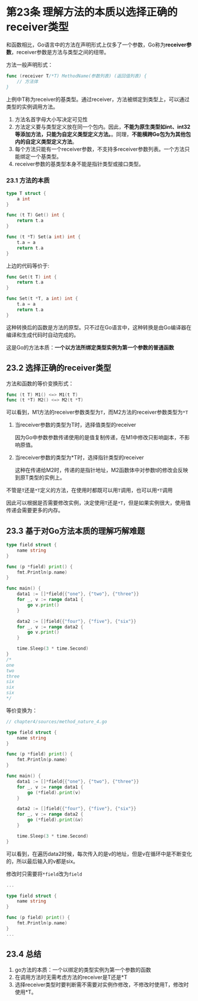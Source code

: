# 第23条 理解方法的本质以选择正确的receiver类型

和函数相比，Go语言中的方法在声明形式上仅多了一个参数，Go称为**receiver参数**，receiver参数是方法与类型之间的纽带。

方法一般声明形式：

```go
func (receiver T/*T) MethodName(参数列表) (返回值列表) {
    // 方法体
}
```

上例中T称为receiver的基类型。通过receiver，方法被绑定到类型上，可以通过类型的实例调用方法。

1. 方法名首字母大小写决定可见性
2. 方法定义要与类型定义放在同一个包内。因此，**不能为原生类型如int、int32等添加方法，只能为自定义类型定义方法。**。同理，**不能横跨Go包为为其他包内的自定义类型定义方法**。
3. 每个方法只能有一个receiver参数，不支持多receiver参数列表。一个方法只能绑定一个基类型。
4. receiver参数的基类型本身不能是指针类型或接口类型。

### 23.1 方法的本质

```go
type T struct {
    a int
}

func (t T) Get() int {
    return t.a
}

func (t *T) Set(a int) int {
    t.a = a
    return t.a
}
```

上边的代码等价于:

```go
func Get(t T) int {
    return t.a
}

func Set(t *T, a int) int {
    t.a = a
    return t.a
}
```

这种转换后的函数是方法的原型。只不过在Go语言中，这种转换是由Go编译器在编译和生成代码时自动完成的。

这是Go的方法本质：**一个以方法所绑定类型实例为第一个参数的普通函数**

## 23.2 选择正确的receiver类型

方法和函数的等价变换形式：

```go
func (t T) M1() <=> M1(t T)
func (t *T) M2() <=> M2(t *T)
```

可以看到，M1方法的receiver参数类型为`T`，而M2方法的receiver参数类型为`*T`

1. 当receiver参数的类型为T时，选择值类型的receiver

   因为Go中参数参数传递使用的是值复制传递，在M1中修改只影响副本，不影响原值。

2. 当receiver参数的类型为*T时，选择指针类型的receiver

   这种在传递给M2时，传递的是指针地址，M2函数体中对参数t的修改会反映到原T类型的实例上。

不管是`T`还是`*T`定义的方法，在使用时都既可以用`T`调用，也可以用`*T`调用

因此可以根据是否需要修改实例，决定使用`T`还是`*T`，但是如果实例很大，使用值传递会需要更多的内存。

## 23.3 基于对Go方法本质的理解巧解难题

```go
type field struct {
    name string
}

func (p *field) print() {
    fmt.Println(p.name)
}

func main() {
    data1 := []*field{{"one"}, {"two"}, {"three"}}
    for _, v := range data1 {
        go v.print()
    }

    data2 := []field{{"four"}, {"five"}, {"six"}}
    for _, v := range data2 {
        go v.print()
    }

    time.Sleep(3 * time.Second)
}
/*
one
two
three
six
six
six
*/
```

等价变换为：

```go
// chapter4/sources/method_nature_4.go

type field struct {
    name string
}

func (p *field) print() {
    fmt.Println(p.name)
}

func main() {
    data1 := []*field{{"one"}, {"two"}, {"three"}}
    for _, v := range data1 {
        go (*field).print(v)
    }

    data2 := []field{{"four"}, {"five"}, {"six"}}
    for _, v := range data2 {
        go (*field).print(&v)
    }

    time.Sleep(3 * time.Second)
}
```

可以看到，在遍历data2时候，每次传入的是v的地址，但是v在循环中是不断变化的，所以最后输入的v都是six。

修改时只需要将`*field`改为`field`

```go
...

type field struct {
    name string
}

func (p field) print() {
    fmt.Println(p.name)
}
...
```

## 23.4 总结

1. go方法的本质：一个以绑定的类型实例为第一个参数的函数
2. 在调用方法时无需考虑方法的receiver是T还是*T
3. 选择receiver类型时要判断需不需要对实例作修改，不修改时使用T，修改时使用*T。